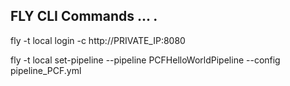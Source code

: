 
## FLY CLI Commands ... .

fly -t local login -c http://PRIVATE_IP:8080

fly -t local set-pipeline --pipeline PCFHelloWorldPipeline --config pipeline_PCF.yml
